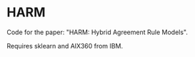 # HARM
Code for the paper: "HARM: Hybrid Agreement Rule Models".

Requires sklearn and AIX360 from IBM.
